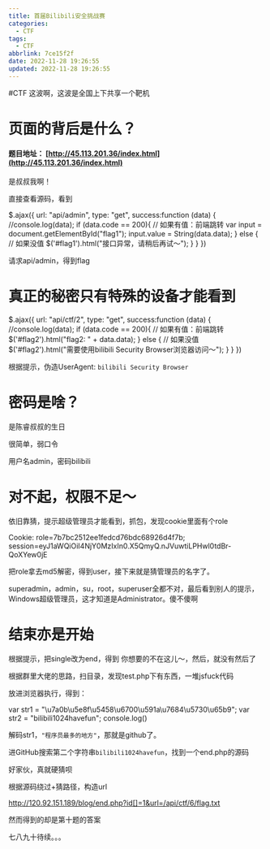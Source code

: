 ```yaml
---
title: 首届Bilibili安全挑战赛
categories:
  - CTF
tags:
  - CTF
abbrlink: 7ce15f2f
date: 2022-11-28 19:26:55
updated: 2022-11-28 19:26:55
---
```

#CTF 
这波啊，这波是全国上下共享一个靶机

# 页面的背后是什么？

#### 题目地址： [http://45.113.201.36/index.html](http://45.113.201.36/index.html)

是叔叔我啊！
<!--more-->
直接查看源码，看到

 $.ajax({
    url: "api/admin",
    type: "get",
    success:function (data) {
        //console.log(data);
        if (data.code == 200){
            // 如果有值：前端跳转
            var input = document.getElementById("flag1");
            input.value = String(data.data);
        } else {
            // 如果没值
            $('#flag1').html("接口异常，请稍后再试～");
        }
    }
})

请求api/admin，得到flag

# 真正的秘密只有特殊的设备才能看到

$.ajax({
    url: "api/ctf/2",
    type: "get",
    success:function (data) {
        //console.log(data);
        if (data.code == 200){
            // 如果有值：前端跳转
            $('#flag2').html("flag2: " + data.data);
        } else {
            // 如果没值
            $('#flag2').html("需要使用bilibili Security Browser浏览器访问～");
        }
    }
})

根据提示，伪造UserAgent: `bilibili Security Browser`

# 密码是啥？

是陈睿叔叔的生日

很简单，弱口令

用户名admin，密码bilibili

# 对不起，权限不足～

依旧靠猜，提示超级管理员才能看到，抓包，发现cookie里面有个role

Cookie: role=7b7bc2512ee1fedcd76bdc68926d4f7b; session=eyJ1aWQiOiI4NjY0MzIxIn0.X5QmyQ.nJVuwtiLPHwl0tdBr-QoXYew0jE

把role拿去md5解密，得到user，接下来就是猜管理员的名字了。

superadmin，admin，su，root，superuser全都不对，最后看到别人的提示，Windows超级管理员，这才知道是Administrator。傻不傻啊

# 结束亦是开始

根据提示，把single改为end，得到 你想要的不在这儿～，然后，就没有然后了

根据群里大佬的思路，扫目录，发现test.php下有东西，一堆jsfuck代码

放进浏览器执行，得到：

var str1 = "\u7a0b\u5e8f\u5458\u6700\u591a\u7684\u5730\u65b9";
var str2 = "bilibili1024havefun";
console.log()

解码str1，`"程序员最多的地方"`，那就是github了。

进GitHub搜索第二个字符串`bilibili1024havefun`，找到一个end.php的源码

<?php

//filename end.php

$bilibili = "bilibili1024havefun";

$str = intval($_GET['id']);
$reg = preg_match('/\d/is', $_GET['id']);

if(!is_numeric($_GET['id']) and $reg !== 1 and $str === 1){
	$content = file_get_contents($_GET['url']);
	
	//文件路径猜解
	if (false){
		echo "还差一点点啦～";
	}else{
		echo $flag;
	}
}else{
	echo "你想要的不在这儿～";
}
?>

好家伙，真就硬猜呗

根据源码绕过+猜路径，构造url

http://120.92.151.189/blog/end.php?id[]=1&url=/api/ctf/6/flag.txt

然而得到的却是第十题的答案

  

七八九十待续。。。